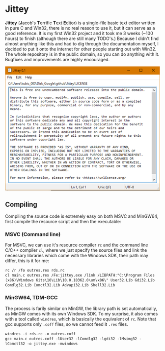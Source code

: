 # Jittey
**Jittey** (**J**acob's **T**errific **T**ext **E**ditor) is a single-file basic text editor written in pure C and Win32, there is no real reason to use it, but it can serve as a good reference. It is my first Win32 project and it took me 3 weeks (~100 hours) to finish (although there are still many TODO's.) Because I didn't find almost anything like this and had to dig through the documentation myself, I decided to put it onto the internet for other people starting out with Win32. The whole repository is in the public domain, so you can do anything with it. Bugfixes and improvements are highly encouraged.

![alt text](screenshot.png)

## Compiling
Compiling the source code is extremely easy on both MSVC and MinGW64, first compile the resource script and then the executable:
### MSVC (Command line)
For MSVC, we can use it's resource compiler `rc` and the command line C/C++ compiler `cl`, where we just specify the source files and link the necessary libraries which come with the Windows SDK, their path may differ, this is it for me:
```
rc /r /fo outres.res rds.rc
cl main.c outres.res /Fe:jittey.exe /link /LIBPATH:"C:\Program Files (x86)\Windows Kits\10\Lib\10.0.18362.0\um\x86\" User32.Lib Gdi32.Lib Comdlg32.Lib Comctl32.Lib Advapi32.Lib Shell32.Lib
```
### MinGW64, TDM-GCC
The process is farily similar on MinGW, the library path is set automatically, as MinGW comes with its own Windows SDK. To my surprise, it also comes with a tool called `windres`, which is basically the equivalent of `rc`. Note that gcc supports only `.coff` files, so we cannot feed it `.res` files.
```
windres -i rds.rc -o outres.coff
gcc main.c outres.coff -lUser32 -lComdlg32 -lgdi32 -lMsimg32 -lComctl32 -o jittey.exe -mwindows
```
